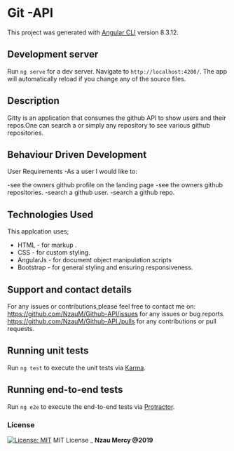 # Git -API

This project was generated with [Angular CLI](https://github.com/angular/angular-cli) version 8.3.12.

## Development server

Run `ng serve` for a dev server. Navigate to `http://localhost:4200/`. The app will automatically reload if you change any of the source files.

## Description

Gitty is an application that consumes the github API to show users and their repos.One can search a or simply any repository to see various github repositories.


## Behaviour  Driven Development

User Requirements
-As a user I would like to:

-see the owners github profile on the landing page
-see the owners github repositories.
-search a github user.
-search a github repo.


## Technologies Used

This applcation uses;

- HTML - for markup .
- CSS - for custom styling.
- AngularJs - for document object manipulation scripts
- Bootstrap - for general styling and ensuring responsiveness.

## Support and contact details

For any issues or contributions,please feel free to contact me on:<br>
https://github.com/NzauM/Github-API/issues for any issues or bug reports.<br>
https://github.com/NzauM/Github-API./pulls for any contributions or pull requests.

## Running unit tests

Run `ng test` to execute the unit tests via [Karma](https://karma-runner.github.io).

## Running end-to-end tests

Run `ng e2e` to execute the end-to-end tests via [Protractor](http://www.protractortest.org/).

### License

[![License: MIT](https://img.shields.io/badge/License-MIT-yellow.svg)](https://opensource.org/licenses/MIT)
MIT License
\_ **Nzau Mercy @2019**